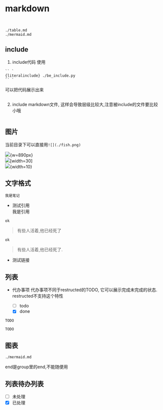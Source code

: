 # markdown
```{contents}
```

```{include} ./echarts.html
```

```{toctree}
./table.md
./mermaid.md
```

## include

1. include代码
使用
```
`` `
{literalinclude} ./be_include.py
`` `
```
可以把代码展示出来

```{literalinclude} ./be_include.py
```

2. include markdown文件, 这样会导致层级比较大,注意被include的文件要比较小哦
```{include} ./be_include.md
```

## 图片
当前目录下可以直接用`![](./fish.png)`

![](./fish.png){w=890px}  
![](../test.png)[width=30]  
![](../test.png){width=10}

## 文字格式
```{note}
我是笔记
```

* 测试引用  
我是引用  

```
ok
```

> 有些人活着,他已经死了

```
ok
```

>有些人活着,他已经死了.


* 测试链接

## 列表
* 代办事项
代办事项不同于restructed的TODO, 它可以展示完成未完成的状态. restructed不支持这个特性

    * [ ] todo
    * [x] done

```{todo}
TODO
```

```{note}
TODO
```

## 图表
```{toctree}
./mermaid.md
```
end是group里的end,不能随便用


## 列表待办列表
- [ ] 未处理
- [x] 已处理
